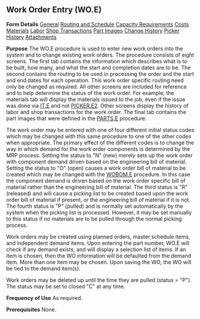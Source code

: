 ## Work Order Entry (WO.E)
<PageHeader />

**Form Details**
[General](../WO-E-1/README.md)
[Routing and Schedule](../WO-E-2/README.md)
[Capacity Requirements](../WO-E-3/README.md)
[Costs](../WO-E-4/README.md)
[Materials](../WO-E-5/README.md)
[Labor](../WO-E-6/README.md)
[Shop Transactions](../WO-E-7/README.md)
[Part Images](../WO-E-8/README.md)
[Change History](../WO-E-9/README.md)
[Picker History](../WO-E-10/README.md)
[Attachments](../WO-E-11/README.md)

**Purpose**
The WO.E procedure is used to enter new work orders into the system and to
change existing work orders. The procedure consists of eight screens. The
first tab contains the information which describes what is to be built, how
many, and what the start and completion dates are to be. The second contains
the routing to be used in processing the order and the start and end dates for
each operation. This work order specific routing need only be changed as
required. All other screens are included for reference and to help determine
the status of the work order. For example, the materials tab will display the
materials issued to the job, even if the issue was done via [IT.E](../IT-E/README.md)
and not [PICKER.E2](../PICKER-E2/README.md). Other screens display the history of labor
and shop transactions for the work order. The final tab contains the part
images that were defined in the [PARTS.E](../PARTS-E/README.md) procedure.

The work order may be entered with one of four different initial status codes
which may be changed with this same procedure to one of the other codes when
appropriate. The primary effect of the different codes is to change the way in
which demand for the work order components is determined by the MRP process.
Setting the status to "N" (new) merely sets up the work order with component
demand driven based on the engineering bill of material. Setting the status to
"O" (open) causes a work order bill of material to be created which may be
changed with the [WOBOM.E](../WOBOM-E/README.md) procedure. In this case the component
demand is driven based on the work order specific bill of material rather than
the engineering bill of material. The third status is "R" (released) and will
cause a picking list to be created based upon the work order bill of material
if present, or the engineering bill of material if it is not. The fourth
status is "P" (pulled) and is normally set automatically by the system when
the picking list is processed. However, it may be set manually to this status
if no materials are to be pulled through the normal picking process.

Work orders may be created using planned orders, master schedule items, and
independent demand items. Upon entering the part number, WO.E will check if
any demand exists, and will display a selection list of items. If an item is
chosen, then the WO information will be defaulted from the demand item. More
than one item may be chosen. Upon saving the WO, the WO will be tied to the
demand item(s).

Work orders may be deleted up until the time they are pulled (status = "P").
The status may be set to closed "C" at any time.

**Frequency of Use**
As required.

**Prerequisites**
None.

<badge text= "Version 8.10.57 " vertical="middle" />

<PageFooter />
